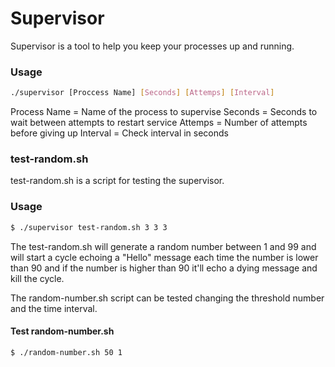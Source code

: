 # Supervisor

Supervisor is a tool to help you keep your processes up and running.

### Usage
```bash
./supervisor [Proccess Name] [Seconds] [Attemps] [Interval]
````
Process Name = Name of the process to supervise
Seconds = Seconds to wait between attempts to restart service
Attemps = Number of attempts before giving up
Interval = Check interval in seconds

### test-random.sh

test-random.sh is a script for testing the supervisor.
### Usage
```bash
$ ./supervisor test-random.sh 3 3 3
````
The test-random.sh will generate a random number between 1 and 99 and will start a cycle echoing a "Hello" message each time the number is lower than 90 and if the number is higher than 90 it'll echo a dying message and kill the cycle.

The random-number.sh script can be tested changing the threshold number and the time interval.
#### Test random-number.sh
```bash
$ ./random-number.sh 50 1
````
